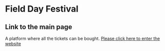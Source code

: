# Field Day Festival

## Link to the main page
A platform where all the tickets can be bought.
[Please click here to enter the website](https://seoyoungpk.github.io/Field-Day-Festival-/fieldday.html)
